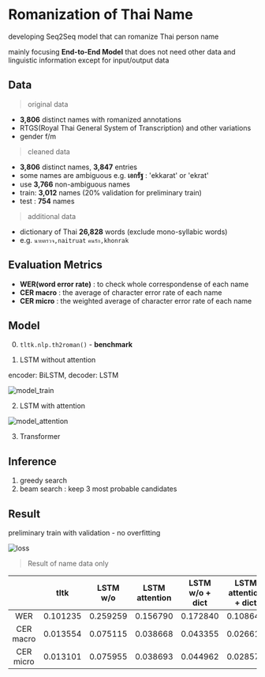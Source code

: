 # Romanization of Thai Name

developing Seq2Seq model that can romanize Thai person name 

mainly focusing **End-to-End Model** that does not need other data and linguistic information except for input/output data

## Data

> original data
 
- **3,806** distinct names with romanized annotations
- RTGS(Royal Thai General System of Transcription) and other variations
- gender f/m

> cleaned data

- **3,806** distinct names, **3,847** entries
- some names are ambiguous e.g. **เอกรัฐ** : 'ekkarat' or 'ekrat'
- use **3,766** non-ambiguous names
- train: **3,012** names (20% validation for preliminary train)
- test : **754** names

> additional data

- dictionary of Thai **26,828** words (exclude mono-syllabic words)
- e.g. `นายตรวจ,naitruat` `คนรัก,khonrak`

## Evaluation Metrics

- **WER(word error rate)** : to check whole correspondense of each name
- **CER macro** : the average of character error rate of each name 
- **CER micro** : the weighted average of character error rate of each name 

## Model

0. `tltk.nlp.th2roman()` - **benchmark**

1. LSTM without attention

encoder: BiLSTM, decoder: LSTM

![model_train](https://user-images.githubusercontent.com/44984892/174532893-8ff54723-457a-4a33-a12c-c437d9e78934.png)

2. LSTM with attention

![model_attention](https://user-images.githubusercontent.com/44984892/175194689-5ed0d2ec-ce10-4067-a47d-7b6edaaea24c.png)

3. Transformer

## Inference

1. greedy search
2. beam search : keep 3 most probable candidates

## Result

preliminary train with validation - no overfitting

![loss](https://user-images.githubusercontent.com/44984892/174543126-0d9923db-9dd9-4c58-bcb0-92e152c2b7b7.png)

> Result of name data only

||tltk|LSTM w/o|LSTM attention|LSTM w/o + dict|LSTM attention + dict|
|:-:|:-:|:-:|:-:|:-:|:-:|
|WER|0.101235|0.259259|0.156790|0.172840|0.108642|
|CER macro|0.013554|0.075115|0.038668|0.043355|0.026617|
|CER micro|0.013101|0.075955|0.038693|0.044962|0.028573|
